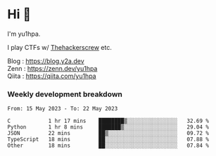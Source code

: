 # Hi 👋

I'm yu1hpa.

I play CTFs w/ [Thehackerscrew](https://www.thehackerscrew.team/) etc.

Blog : https://blog.y2a.dev  
Zenn : https://zenn.dev/yu1hpa  
Qiita : https://qiita.com/yu1hpa  

### Weekly development breakdown

<!--START_SECTION:waka-->

```text
From: 15 May 2023 - To: 22 May 2023

C            1 hr 17 mins    ████████▒░░░░░░░░░░░░░░░░   32.69 %
Python       1 hr 8 mins     ███████▒░░░░░░░░░░░░░░░░░   29.04 %
JSON         22 mins         ██▒░░░░░░░░░░░░░░░░░░░░░░   09.72 %
TypeScript   18 mins         ██░░░░░░░░░░░░░░░░░░░░░░░   07.88 %
Other        18 mins         ██░░░░░░░░░░░░░░░░░░░░░░░   07.84 %
```

<!--END_SECTION:waka-->

